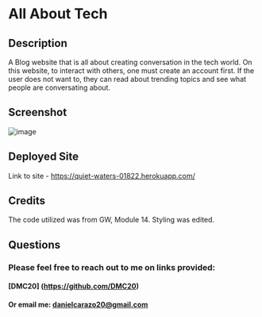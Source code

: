# All About Tech 

## Description
A Blog website that is all about creating conversation in the tech world. On this website, to interact with others, one must create an account first. If the user does not want to, they can read about trending topics and see what people are conversating about. 

## Screenshot 
![image](https://user-images.githubusercontent.com/80017361/132155436-6b2965b0-d02a-4362-b491-96bf30ab7f5c.png)
## Deployed Site
Link to site - https://quiet-waters-01822.herokuapp.com/

## Credits
The code utilized was from GW, Module 14. Styling was edited. 

## Questions
### Please feel free to reach out to me on links provided:
#### [DMC20] (https://github.com/DMC20)
#### Or email me: danielcarazo20@gmail.com

